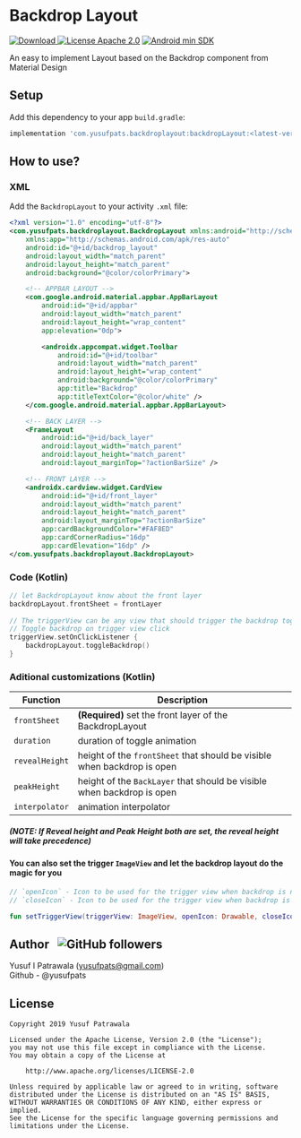 # Backdrop Layout

<!--[![Version](https://img.shields.io/badge/Version-1.0.0-brightgreen.svg?style=flat)](https://github.com/yusufpats/backdrop)-->
[ ![Download](https://api.bintray.com/packages/yusufpats/BackdropLayout/backdropLayout/images/download.svg) ](https://bintray.com/yusufpats/BackdropLayout/backdropLayout/_latestVersion)
[![License Apache 2.0](https://img.shields.io/badge/License-Apache%202.0-blue)](https://opensource.org/licenses/Apache-2.0)
[![Android min SDK](https://img.shields.io/badge/Android%20Min%20SDK-14-brightgreen)](https://bintray.com/yusufpats/BackdropLayout/backdropLayout/_latestVersion)
<!--[![HitCount](http://hits.dwyl.io/yusufpats/yusufpats/backdrop.svg)](http://hits.dwyl.io/yusufpats/yusufpats/backdrop)-->

An easy to implement Layout based on the Backdrop component from Material Design

## Setup
Add this dependency to your app `build.gradle`:
```bash
implementation 'com.yusufpats.backdroplayout:backdropLayout:<latest-version>'
```

## How to use?
### XML
Add the `BackdropLayout` to your activity `.xml` file:
```xml
<?xml version="1.0" encoding="utf-8"?>
<com.yusufpats.backdroplayout.BackdropLayout xmlns:android="http://schemas.android.com/apk/res/android"
    xmlns:app="http://schemas.android.com/apk/res-auto"
    android:id="@+id/backdrop_layout"
    android:layout_width="match_parent"
    android:layout_height="match_parent"
    android:background="@color/colorPrimary">

    <!-- APPBAR LAYOUT -->
    <com.google.android.material.appbar.AppBarLayout
        android:id="@+id/appbar"
        android:layout_width="match_parent"
        android:layout_height="wrap_content"
        app:elevation="0dp">

        <androidx.appcompat.widget.Toolbar
            android:id="@+id/toolbar"
            android:layout_width="match_parent"
            android:layout_height="wrap_content"
            android:background="@color/colorPrimary"
            app:title="Backdrop"
            app:titleTextColor="@color/white" />
    </com.google.android.material.appbar.AppBarLayout>

    <!-- BACK LAYER -->
    <FrameLayout
        android:id="@+id/back_layer"
        android:layout_width="match_parent"
        android:layout_height="match_parent"
        android:layout_marginTop="?actionBarSize" />

    <!-- FRONT LAYER -->
    <androidx.cardview.widget.CardView
        android:id="@+id/front_layer"
        android:layout_width="match_parent"
        android:layout_height="match_parent"
        android:layout_marginTop="?actionBarSize"
        app:cardBackgroundColor="#FAF8ED"
        app:cardCornerRadius="16dp"
        app:cardElevation="16dp" />
</com.yusufpats.backdroplayout.BackdropLayout>
```
### Code (Kotlin)
```kotlin        
// let BackdropLayout know about the front layer
backdropLayout.frontSheet = frontLayer
        
// The triggerView can be any view that should trigger the backdrop toggle()
// Toggle backdrop on trigger view click
triggerView.setOnClickListener {
    backdropLayout.toggleBackdrop()
}
```

### Aditional customizations (Kotlin)
| Function | Description                    |
| ------------- | ------------------------------ |
| `frontSheet` | **(Required)** set the front layer of the BackdropLayout     |
| `duration` | duration of toggle animation     |
| `revealHeight` | height of the `frontSheet` that should be visible when backdrop is open     |
| `peakHeight` | height of the `BackLayer` that should be visible when backdrop is open     |
| `interpolator` | animation interpolator     |
##### (NOTE: If Reveal height and Peak Height both are set, the reveal height will take precedence)

#### You can also set the trigger `ImageView` and let the backdrop layout do the magic for you
```kotlin
// `openIcon` - Icon to be used for the trigger view when backdrop is not open
// `closeIcon` - Icon to be used for the trigger view when backdrop is open

fun setTriggerView(triggerView: ImageView, openIcon: Drawable, closeIcon: Drawable);
```


## Author  &nbsp;  ![GitHub followers](https://img.shields.io/github/followers/yusufpats?label=Follow&logo=github&style=social)
Yusuf I Patrawala (yusufpats@gmail.com)<br>
Github - @yusufpats

## License
```
Copyright 2019 Yusuf Patrawala

Licensed under the Apache License, Version 2.0 (the "License");
you may not use this file except in compliance with the License.
You may obtain a copy of the License at

    http://www.apache.org/licenses/LICENSE-2.0

Unless required by applicable law or agreed to in writing, software
distributed under the License is distributed on an "AS IS" BASIS,
WITHOUT WARRANTIES OR CONDITIONS OF ANY KIND, either express or implied.
See the License for the specific language governing permissions and
limitations under the License.
```
